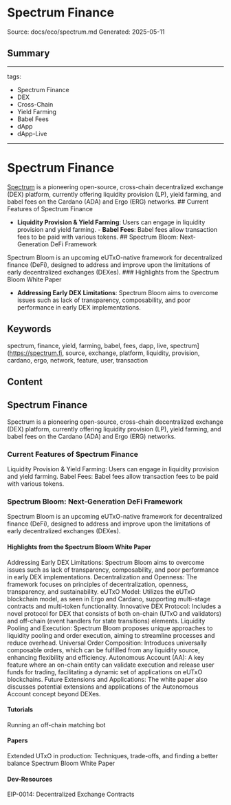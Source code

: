 # Spectrum Finance
Source: docs/eco/spectrum.md
Generated: 2025-05-11

## Summary
---
tags:
  - Spectrum Finance
  - DEX
  - Cross-Chain
  - Yield Farming
  - Babel Fees
  - dApp
  - dApp-Live
---

# Spectrum Finance

[Spectrum](https://spectrum.fi) is a pioneering open-source, cross-chain decentralized exchange (DEX) platform, currently offering liquidity provision (LP), yield farming, and babel fees on the Cardano (ADA) and Ergo (ERG) networks. ## Current Features of Spectrum Finance

- **Liquidity Provision & Yield Farming**: Users can engage in liquidity provision and yield farming. - **Babel Fees**: Babel fees allow transaction fees to be paid with various tokens. ## Spectrum Bloom: Next-Generation DeFi Framework

Spectrum Bloom is an upcoming eUTxO-native framework for decentralized finance (DeFi), designed to address and improve upon the limitations of early decentralized exchanges (DEXes). ### Highlights from the Spectrum Bloom White Paper

- **Addressing Early DEX Limitations**: Spectrum Bloom aims to overcome issues such as lack of transparency, composability, and poor performance in early DEX implementations.

## Keywords
spectrum, finance, yield, farming, babel, fees, dapp, live, spectrum](https://spectrum.fi, source, exchange, platform, liquidity, provision, cardano, ergo, network, feature, user, transaction

## Content
## Spectrum Finance
Spectrum is a pioneering open-source, cross-chain decentralized exchange (DEX) platform, currently offering liquidity provision (LP), yield farming, and babel fees on the Cardano (ADA) and Ergo (ERG) networks.

### Current Features of Spectrum Finance
Liquidity Provision & Yield Farming: Users can engage in liquidity provision and yield farming.
Babel Fees: Babel fees allow transaction fees to be paid with various tokens.

### Spectrum Bloom: Next-Generation DeFi Framework
Spectrum Bloom is an upcoming eUTxO-native framework for decentralized finance (DeFi), designed to address and improve upon the limitations of early decentralized exchanges (DEXes).

#### Highlights from the Spectrum Bloom White Paper
Addressing Early DEX Limitations: Spectrum Bloom aims to overcome issues such as lack of transparency, composability, and poor performance in early DEX implementations.
Decentralization and Openness: The framework focuses on principles of decentralization, openness, transparency, and sustainability.
eUTxO Model: Utilizes the eUTxO blockchain model, as seen in Ergo and Cardano, supporting multi-stage contracts and multi-token functionality.
Innovative DEX Protocol: Includes a novel protocol for DEX that consists of both on-chain (UTxO and validators) and off-chain (event handlers for state transitions) elements.
Liquidity Pooling and Execution: Spectrum Bloom proposes unique approaches to liquidity pooling and order execution, aiming to streamline processes and reduce overhead.
Universal Order Composition: Introduces universally composable orders, which can be fulfilled from any liquidity source, enhancing flexibility and efficiency.
Autonomous Account (AA): A key feature where an on-chain entity can validate execution and release user funds for trading, facilitating a dynamic set of applications on eUTxO blockchains.
Future Extensions and Applications: The white paper also discusses potential extensions and applications of the Autonomous Account concept beyond DEXes.

#### Tutorials
Running an off-chain matching bot

#### Papers
Extended UTxO in production: Techniques, trade-offs, and finding a better balance
Spectrum Bloom White Paper

#### Dev-Resources
EIP-0014: Decentralized Exchange Contracts
